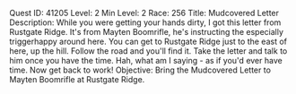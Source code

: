 Quest ID: 41205
Level: 2
Min Level: 2
Race: 256
Title: Mudcovered Letter
Description: While you were getting your hands dirty, I got this letter from Rustgate Ridge. It's from Mayten Boomrifle, he's instructing the especially triggerhappy around here. You can get to Rustgate Ridge just to the east of here, up the hill. Follow the road and you'll find it. Take the letter and talk to him once you have the time. Hah, what am I saying - as if you'd ever have time. Now get back to work!
Objective: Bring the Mudcovered Letter to Mayten Boomrifle at Rustgate Ridge.
